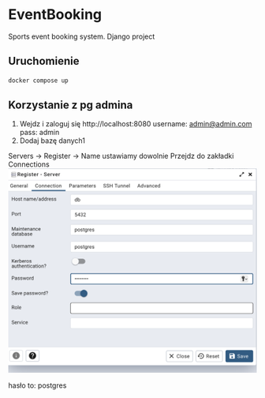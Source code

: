 # EventBooking
Sports event booking system. Django project

## Uruchomienie
```sh
docker compose up
```
## Korzystanie z pg admina

1. Wejdz i zaloguj się http://localhost:8080
username: admin@admin.com
pass: admin
2. Dodaj bazę danych1

Servers -> Register -> Name ustawiamy dowolnie
Przejdz do zakładki Connections
![Alt text](image.png)

hasło to: postgres


